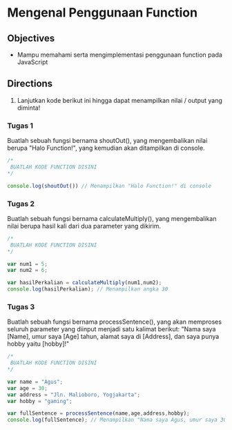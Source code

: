
# Mengenal Penggunaan Function

## Objectives

- Mampu memahami serta mengimplementasi penggunaan function pada JavaScript

## Directions

1. Lanjutkan kode berikut ini hingga dapat menampilkan nilai / output yang diminta!

### Tugas 1

Buatlah sebuah fungsi bernama shoutOut(), yang mengembalikan nilai berupa "Halo Function!", yang kemudian
akan ditampilkan di console.

```JavaScript
/*
 BUATLAH KODE FUNCTION DISINI
*/

console.log(shoutOut()) // Menampilkan "Halo Function!" di console
```

### Tugas 2

Buatlah sebuah fungsi bernama calculateMultiply(), yang mengembalikan nilai berupa hasil kali dari dua parameter yang dikirim.

```JavaScript
/*
 BUATLAH KODE FUNCTION DISINI
*/

var num1 = 5;
var num2 = 6;

var hasilPerkalian = calculateMultiply(num1,num2);
console.log(hasilPerkalian); // Menampilkan angka 30
```

### Tugas 3

Buatlah sebuah fungsi bernama processSentence(), yang akan memproses seluruh parameter yang diinput menjadi satu kalimat berikut: "Nama saya [Name], umur saya [Age] tahun, alamat saya di [Address], dan saya punya hobby yaitu [hobby]!"

```JavaScript
/*
 BUATLAH KODE FUNCTION DISINI
*/

var name = "Agus";
var age = 30;
var address = "Jln. Malioboro, Yogjakarta";
var hobby = "gaming";

var fullSentence = processSentence(name,age,address,hobby);
console.log(fullSentence); // Menampilkan "Nama saya Agus, umur saya 30 tahun, alamat saya di Jln. Malioboro, Yogjakarta, dan saya punya hobby yaitu gaming!"
```
